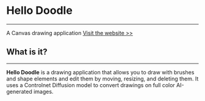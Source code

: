 # Hello Doodle
___
A Canvas drawing application
[Visit the website >>](https://hello-doodle.vercel.app/)

## What is it?
___
**Hello Doodle** is a drawing application that allows you to draw with brushes and shape elements and edit them by moving, resizing, and deleting them.
It uses a Controlnet Diffusion model to convert drawings on full color AI-generated images.

